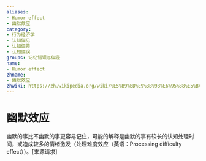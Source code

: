 ```yaml
---
aliases:
- Humor effect
- 幽默效应
category:
- 行为经济学
- 认知偏见
- 认知偏差
- 认知偏误
groups: 记忆错误与偏差
name:
- Humor effect
zhname:
- 幽默效应
zhwiki: https://zh.wikipedia.org/wiki/%E5%B9%BD%E9%BB%98%E6%95%88%E5%BA%94
---
```


# 幽默效应

幽默的事比不幽默的事更容易记住，可能的解释是幽默的事有较长的认知处理时间，或造成较多的情绪激发（处理难度效应（英语：Processing difficulty effect））。\[来源请求\]
